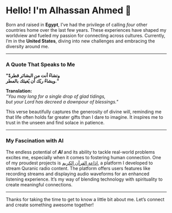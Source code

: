 # Hello! I'm Alhassan Ahmed 👋

Born and raised in **Egypt**, I’ve had the privilege of calling *four* other countries home over the last few years. These experiences have shaped my worldview and fueled my passion for connecting across cultures. Currently, I’m in the **United States**, diving into new challenges and embracing the diversity around me.

---

### A Quote That Speaks to Me  
**"وتشاءُ أنت من البشائر قطرةً  
ويشاءُ ربُك أن يُغيثك بالمطر."**

**Translation:**  
*"You may long for a single drop of glad tidings,  
but your Lord has decreed a downpour of blessings."*

This verse beautifully captures the generosity of divine will, reminding me that life often holds far greater gifts than I dare to imagine. It inspires me to trust in the unseen and find solace in patience.

---

### My Fascination with AI  
The endless potential of ***AI*** and its ability to tackle real-world problems excites me, especially when it comes to fostering human connection. One of my proudest projects is [إذاعة القرآن الكريم](https://github.com/Alhassan777/Al-quraan-Al-kareem-FM/tree/main), a platform I developed to stream Quranic radio content. The platform offers users features like recording streams and displaying audio waveforms for an enhanced listening experience. It’s my way of blending technology with spirituality to create meaningful connections.

---

Thanks for taking the time to get to know a little bit about me. Let’s connect and create something awesome together!
